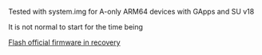 Tested with system.img for A-only ARM64 devices with GApps and SU v18

It is not normal to start for the time being

[Flash official firmware in recovery](https://forum.xda-developers.com/honor-9/development/tool-flash-official-firmware-recovery-t3769279)



